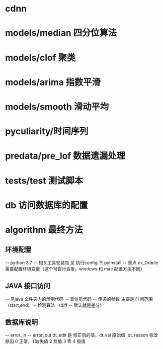 # cdnn
# models/median 四分位算法
  
# models/clof 聚类

# models/arima 指数平滑

# models/smooth 滑动平均

# pyculiarity/时间序列 

# predata/pre_lof 数据遗漏处理

# tests/test 测试脚本

# db 访问数据库的配置

# algorithm 最终方法


## 环境配置
 -- python 3.7
 -- 相关工具安装包 见 执行config 下 pyInstall 
 -- 重点 ox_Oracle 需要配置环境变量（这个可自行百度，windows 和 mac 配置方法不同）

## JAVA 接口访问
 -- 见java 文件夹内的示例代码
 -- 具体见代码
 -- 传递的参数 主要是 时间范围（start,end） + 检测算法 （diff -- 默认就是差分）

## 数据库说明
 -- error_in 
 -- error_out  dt_edit 是 修正后的值，dt_val 原始值 ,dt_reason 修改原因 0 正常，1 缺失值 2 负值 3 零 4 极值






